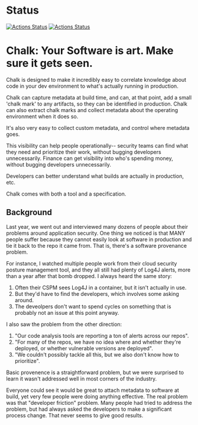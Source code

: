 # Status

[![Actions Status](https://github.com/crashappsec/chalk-internal/workflows/lint/badge.svg)](https://github.com/crash-research/playground/actions)
[![Actions Status](https://github.com/crashappsec/chalk-internal/workflows/tests/badge.svg)](https://github.com/crash-research/playground/actions)

# Chalk: Your Software is art. Make sure it gets seen.

Chalk is designed to make it incredibly easy to correlate knowledge about code in your dev environment to what's actually running in production.

Chalk can capture metadata at build time, and can, at that point, add a small 'chalk mark' to any artifacts, so they can be identified in production. Chalk can also extract chalk marks and collect metadata about the operating environment when it does so.

It's also very easy to collect custom metadata, and control where metadata goes.

This visibility can help people operationally-- security teams can find what they need and prioritize their work, without bugging developers unnecessarily. Finance can get visibility into who's spending money, without bugging developers unnecessarily.

Developers can better understand what builds are actually in production, etc.

Chalk comes with both a tool and a specification.

## Background

Last year, we went out and interviewed many dozens of people about their problems around application security. One thing we noticed is that MANY people suffer because they cannot easily look at software in production and tie it back to the repo it came from. That is, there's a software provenance problem.

For instance, I watched multiple people work from their cloud security posture management tool, and they all still had plenty of Log4J alerts, more than a year after that bomb dropped. I always heard the same story:

1. Often their CSPM sees Log4J in a container, but it isn't actually in use.
2. But they'd have to find the developers, which involves some asking around.
3. The deveolpers don't want to spend cycles on something that is probably not an issue at this point anyway.

I also saw the problem from the other direction:

1. "Our code analysis tools are reporting a ton of alerts across our repos".
2. "For many of the repos, we have no idea where and whether they're deployed, or whether vulnerable versions are deployed".
3. "We couldn't possibly tackle all this, but we also don't know how to prioritize".

Basic provenence is a straightforward problem, but we were surprised to learn it wasn't addressed well in most corners of the industry.

Everyone could see it would be great to attach metadata to software at build, yet very few people were doing anything effective. The real problem was that "developer friction" problem. Many people had tried to address the problem, but had always asked the developers to make a significant process change. That never seems to give good results.

##

